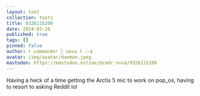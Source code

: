 ```yaml
---
layout: toot
collection: toots
title: 0326115200
date: 2024-03-26
published: true
tags: []
pinned: false
author: ⸸ commander ░ nova ⸸ :~$
avatar: /img/avatar/daemon.jpeg
mastodon: https://mastodon.online/@cmdr_nova/0326115200
---
```


Having a heck of a time getting the Arctis 5 mic to work on pop_os, having to resort to asking Reddit lol
